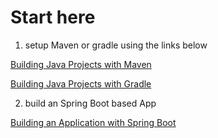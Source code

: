 # Start here

1. setup Maven or gradle using the links below 

[Building Java Projects with Maven](https://spring.io/guides/gs/maven/)

[Building Java Projects with Gradle](https://spring.io/guides/gs/gradle/)

2. build an Spring Boot based App

[Building an Application with Spring Boot](https://spring.io/guides/gs/spring-boot/)
